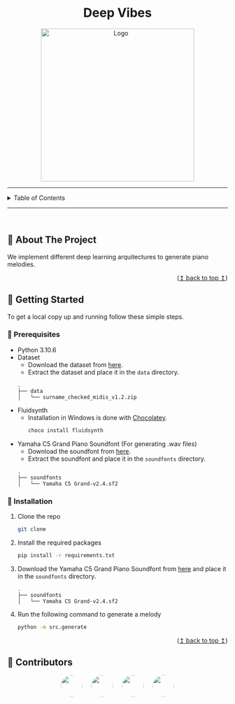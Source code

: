 <a name="readme-top"></a>

<!-- TITLE -->
<h1 align="center">Deep Vibes</h1>

<!-- PROJECT LOGO -->
<div align="center">
  <img src="https://api.junia.ai/storage/v1/object/sign/user-generated-images/18d32214-afe4-4bec-8652-8e6d1b062e19/fce27026-a09f-4199-a48e-80a12810ae8d.png?token=eyJhbGciOiJIUzI1NiIsInR5cCI6IkpXVCJ9.eyJ1cmwiOiJ1c2VyLWdlbmVyYXRlZC1pbWFnZXMvMThkMzIyMTQtYWZlNC00YmVjLTg2NTItOGU2ZDFiMDYyZTE5L2ZjZTI3MDI2LWEwOWYtNDE5OS1hNDhlLTgwYTEyODEwYWU4ZC5wbmciLCJpYXQiOjE3MDA4ODEyMjAsImV4cCI6MTg1ODU2MTIyMH0.aTQlOzhzCDm_Wnj_tO1kDx-BFr_73tuyOEq6gJdf-gw" alt="Logo" width="350">
</div>

<!-- TABLE OF CONTENTS -->
---

<details>
  <summary>Table of Contents</summary>
  <ol>
    <li><a href="#about-the-project">About The Project</a></li>
    <li><a href="#getting-started">Getting Started</a></li>
    <li><a href="#contributors">Contributors</a></li>
  </ol>
</details>

---

<br>

<!-- ABOUT THE PROJECT -->
## :memo: About The Project

We implement different deep learning arquitectures to generate
piano melodies.

<p align="right">(<a href="#readme-top">↥ back to top ↥</a>)</p>

<!-- Getting Started -->
## :rocket: Getting Started

To get a local copy up and running follow these simple steps.

### :wrench: Prerequisites

* Python 3.10.6
* Dataset
  - Download the dataset from [here](https://drive.google.com/file/d/1jLZ8wtRwxKZz6GbxzqpLNYqsWh-TF4-r/view).
  - Extract the dataset and place it in the `data` directory.
  ```
  .
  ├── data
  │   └── surname_checked_midis_v1.2.zip
  ```
* Fluidsynth
  - Installation in Windows is done with [Chocolatey](https://chocolatey.org/). 
    ```sh
    choco install fluidsynth
    ```
* Yamaha C5 Grand Piano Soundfont (For generating .wav files)
  - Download the soundfont from [here](https://drive.google.com/file/d/1p0jY3AgGyD9DJGWC25aEUEaydI_n1-3M/view).
  - Extract the soundfont and place it in the `soundfonts` directory.
  ```
  .
  ├── soundfonts
  │   └── Yamaha C5 Grand-v2.4.sf2
  ```

### :hammer: Installation

1. Clone the repo
   ```sh
   git clone
    ```

2. Install the required packages
    ```sh
    pip install -r requirements.txt
    ```

3. Download the Yamaha C5 Grand Piano Soundfont from [here](https://drive.google.com/file/d/1p0jY3AgGyD9DJGWC25aEUEaydI_n1-3M/view) and place it in the `soundfonts` directory.
    ```
    .
    ├── soundfonts
    │   └── Yamaha C5 Grand-v2.4.sf2
    ```

4. Run the following command to generate a melody
    ```sh
    python -m src.generate
    ```

<p align="right">(<a href="#readme-top">↥ back to top ↥</a>)</p>

## 👥 Contributors

<div style="display: flex; justify-content: center;">
  <a href="https://github.com/winoo19" style="margin: 0px 10px">
    <!-- <img src="https://contrib.rocks/image?repo=winoo19/deep-vibes" /> -->
    <img src="https://github.com/winoo19.png" style="border-radius: 50%;" width="50" height="50">
  </a>
  <a href="https://github.com/gomicoder17" style="margin: 0px 10px">
    <!-- <img src="https://contrib.rocks/image?repo=winoo19/deep-vibes" /> -->
    <img src="https://github.com/gomicoder17.png" style="border-radius: 50%;" width="50" height="50">
  </a>
  <a href="https://github.com/nicolasvillagranp" style="margin: 0px 10px">
    <!-- <img src="https://contrib.rocks/image?repo=winoo19/deep-vibes" /> -->
    <img src="https://github.com/nicolasvillagranp.png" style="border-radius: 50%;" width="50" height="50">
  </a>
  <a href="https://github.com/mariokroll" style="margin: 0px 10px">
    <!-- <img src="https://contrib.rocks/image?repo=winoo19/deep-vibes" /> -->
    <img src="https://github.com/mariokroll.png" style="border-radius: 50%;" width="50" height="50">
  </a>
</div>